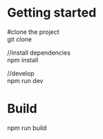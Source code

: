 # Getting started
#clone the project</br>
git clone 

//install dependencies</br>
npm install

//develop</br>
npm run dev

# Build
npm run build

